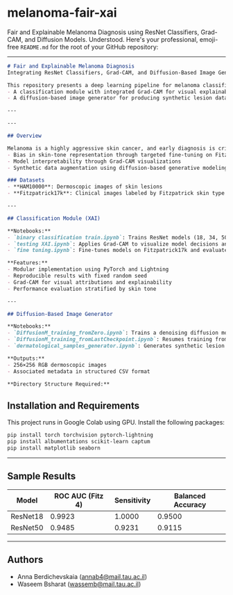 # melanoma-fair-xai
 Fair and Explainable Melanoma Diagnosis using ResNet Classifiers, Grad-CAM, and Diffusion Models.
Understood. Here's your professional, emoji-free `README.md` for the root of your GitHub repository:

---

```markdown
# Fair and Explainable Melanoma Diagnosis  
Integrating ResNet Classifiers, Grad-CAM, and Diffusion-Based Image Generation

This repository presents a deep learning pipeline for melanoma classification, focused on fairness and explainability. It includes two components:
- A classification module with integrated Grad-CAM for visual explainability
- A diffusion-based image generator for producing synthetic lesion data conditioned on metadata

---

---

## Overview

Melanoma is a highly aggressive skin cancer, and early diagnosis is critical. This project introduces a diagnostic system that addresses:
- Bias in skin-tone representation through targeted fine-tuning on Fitzpatrick17k
- Model interpretability through Grad-CAM visualizations
- Synthetic data augmentation using diffusion-based generative modeling

### Datasets
- **HAM10000**: Dermoscopic images of skin lesions
- **Fitzpatrick17k**: Clinical images labeled by Fitzpatrick skin type

---

## Classification Module (XAI)

**Notebooks:**
- `binary classification train.ipynb`: Trains ResNet models (18, 34, 50, 101) using HAM10000
- `testing XAI.ipynb`: Applies Grad-CAM to visualize model decisions and analyze fidelity
- `fine tuning.ipynb`: Fine-tunes models on Fitzpatrick17k and evaluates fairness

**Features:**
- Modular implementation using PyTorch and Lightning
- Reproducible results with fixed random seed
- Grad-CAM for visual attributions and explainability
- Performance evaluation stratified by skin tone

---

## Diffusion-Based Image Generator

**Notebooks:**
- `DiffusionM_training_fromZero.ipynb`: Trains a denoising diffusion model from scratch
- `DiffusionM_training_fromLastCheckpoint.ipynb`: Resumes training from a saved checkpoint
- `dermatological_samples_generator.ipynb`: Generates synthetic lesion images based on metadata

**Outputs:**
- 256×256 RGB dermoscopic images
- Associated metadata in structured CSV format

**Directory Structure Required:**
```

## Installation and Requirements

This project runs in Google Colab using GPU. Install the following packages:

```bash
pip install torch torchvision pytorch-lightning
pip install albumentations scikit-learn captum
pip install matplotlib seaborn
````


---

## Sample Results

| Model    | ROC AUC (Fitz 4) | Sensitivity | Balanced Accuracy |
| -------- | ---------------- | ----------- | ----------------- |
| ResNet18 | 0.9923           | 1.0000      | 0.9500            |
| ResNet50 | 0.9485           | 0.9231      | 0.9115            |

---



## Authors

* Anna Berdichevskaia ([annab4@mail.tau.ac.il](mailto:annab4@mail.tau.ac.il))
* Waseem Bsharat ([wassemb@mail.tau.ac.il](mailto:wassemb@mail.tau.ac.il))


```

